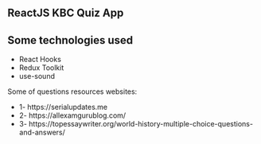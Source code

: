 ## ReactJS KBC Quiz App


## Some technologies used
- React Hooks
- Redux Toolkit
- use-sound


Some of questions resources websites:
-  1- https<nolink>://serialupdates.me
-  2- https<nolink>://allexamgurublog.com/
-  3- https<nolink>://topessaywriter.org/world-history-multiple-choice-questions-and-answers/
